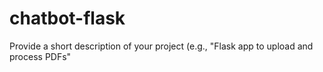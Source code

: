 # chatbot-flask
Provide a short description of your project (e.g., "Flask app to upload and process PDFs"
